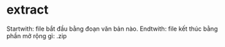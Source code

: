 # extract
Startwith: file bắt đầu bằng đoạn văn bản nào.
Endtwith: file kết thúc bằng phần mở rộng gì: .zip
